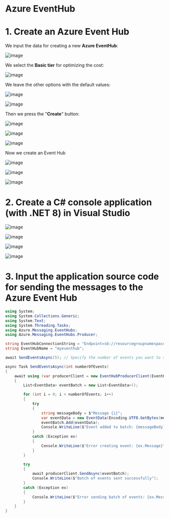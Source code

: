 # Azure EventHub

# 1. Create an Azure Event Hub

We input the data for creating a new **Azure EventHub**:

![image](https://github.com/luiscoco/Azure_EventHub/assets/32194879/73e5e771-b63d-4cea-abe9-786cc46c331f)

We select the **Basic tier** for optimizing the cost:

![image](https://github.com/luiscoco/Azure_EventHub/assets/32194879/358c4036-fd46-44b0-aba2-f6084a288bd0)

We leave the other options with the default values:

![image](https://github.com/luiscoco/Azure_EventHub/assets/32194879/42c982bc-58cc-4b6b-8355-c608e8ce43c3)

![image](https://github.com/luiscoco/Azure_EventHub/assets/32194879/42c6da99-5565-40df-a222-b089994041f1)

Then we press the "**Create**" button:

![image](https://github.com/luiscoco/Azure_EventHub/assets/32194879/c51483d9-1a4e-4874-b7f9-122e067db790)

![image](https://github.com/luiscoco/Azure_EventHub/assets/32194879/8aa1372f-47e4-4a71-ae9a-a5b86dd665e3)

![image](https://github.com/luiscoco/Azure_EventHub/assets/32194879/beda6c87-08bd-4278-8be6-16beadc0359e)

Now we create an Event Hub

![image](https://github.com/luiscoco/Azure_EventHub/assets/32194879/a6af56eb-476d-4403-b88f-b7472a9af8ac)

![image](https://github.com/luiscoco/Azure_EventHub/assets/32194879/4a4a14bf-67e2-4b45-9378-39ca3d8c6a4b)

![image](https://github.com/luiscoco/Azure_EventHub/assets/32194879/9a885d2c-2bbf-469f-8b4c-fe60ce5e42d8)

# 2. Create a C# console application (with .NET 8) in Visual Studio

![image](https://github.com/luiscoco/Azure_EventHub/assets/32194879/dc12bdb8-c1b3-4f1d-8df2-42fa798fa3cd)

![image](https://github.com/luiscoco/Azure_EventHub/assets/32194879/2348157a-e2f6-44c7-9de6-64304813a852)

![image](https://github.com/luiscoco/Azure_EventHub/assets/32194879/05daad0a-8dec-4119-8f90-8c0cd6cab158)

![image](https://github.com/luiscoco/Azure_EventHub/assets/32194879/be31e079-d8ac-47eb-8238-7bb2107a2485)


# 3. Input the application source code for sending the messages to the Azure Event Hub

```csharp
using System;
using System.Collections.Generic;
using System.Text;
using System.Threading.Tasks;
using Azure.Messaging.EventHubs;
using Azure.Messaging.EventHubs.Producer;

string EventHubConnectionString = "Endpoint=sb://resourcegroupnamespace1.servicebus.windows.net/;SharedAccessKeyName=RootManageSharedAccessKey;SharedAccessKey=ojE7f1xAMJ2gpwK1zmsdwkQ4YdC65bhQR+AEhJX8PDM=";
string EventHubName = "myeventhub";

await SendEventsAsync(5); // Specify the number of events you want to send

async Task SendEventsAsync(int numberOfEvents)
{
    await using (var producerClient = new EventHubProducerClient(EventHubConnectionString, EventHubName))
    {
        List<EventData> eventBatch = new List<EventData>();

        for (int i = 0; i < numberOfEvents; i++)
        {
            try
            {
                string messageBody = $"Message {i}";
                var eventData = new EventData(Encoding.UTF8.GetBytes(messageBody));
                eventBatch.Add(eventData);
                Console.WriteLine($"Event added to batch: {messageBody}");
            }
            catch (Exception ex)
            {
                Console.WriteLine($"Error creating event: {ex.Message}");
            }
        }

        try
        {
            await producerClient.SendAsync(eventBatch);
            Console.WriteLine($"Batch of events sent successfully");
        }
        catch (Exception ex)
        {
            Console.WriteLine($"Error sending batch of events: {ex.Message}");
        }
    }
}
```


